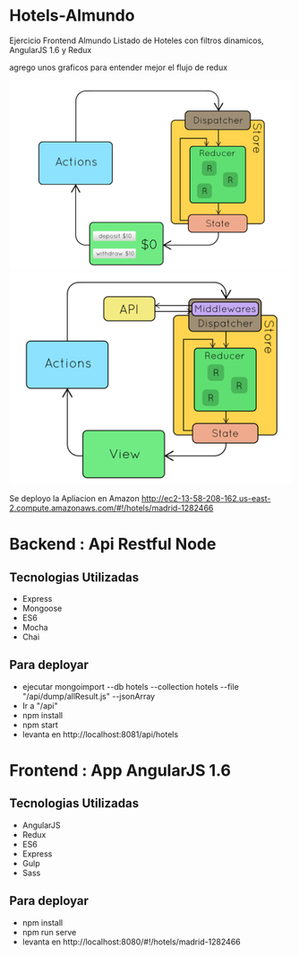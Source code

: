 # Hotels-Almundo
Ejercicio Frontend Almundo  Listado de Hoteles con filtros dinamicos,  AngularJS 1.6 y Redux

agrego unos graficos para entender mejor el flujo de redux

![Screenshot](doc/diagram-redux.gif)
![Screenshot](doc/diagram-redux-MW.gif)


Se deployo la Apliacion en Amazon
http://ec2-13-58-208-162.us-east-2.compute.amazonaws.com/#!/hotels/madrid-1282466

# Backend : Api Restful Node
## Tecnologias Utilizadas
* Express
* Mongoose
* ES6
* Mocha
* Chai

## Para deployar
* ejecutar mongoimport --db hotels --collection hotels --file "/api/dump/allResult.js" --jsonArray
* Ir a "/api"
* npm install
* npm start
* levanta en http://localhost:8081/api/hotels

# Frontend : App AngularJS 1.6
## Tecnologias Utilizadas
* AngularJS
* Redux
* ES6
* Express
* Gulp
* Sass

## Para deployar
* npm install
* npm run serve
* levanta en http://localhost:8080/#!/hotels/madrid-1282466
